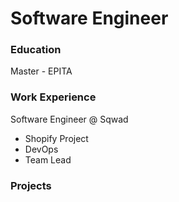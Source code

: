 # Software Engineer

### Education
Master - EPITA

### Work Experience
Software Engineer @ Sqwad
- Shopify Project
- DevOps
- Team Lead

### Projects
